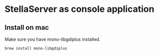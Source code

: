 # StellaServer as console application

## Install on mac
Make sure you have mono-libgdiplus installed.
```
brew install mono-libgdiplus
```
